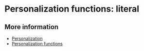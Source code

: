 # Personalization functions: literal

## More information

* [Personalization](./personalization)
* [Personalization functions](./personalization-functions)
